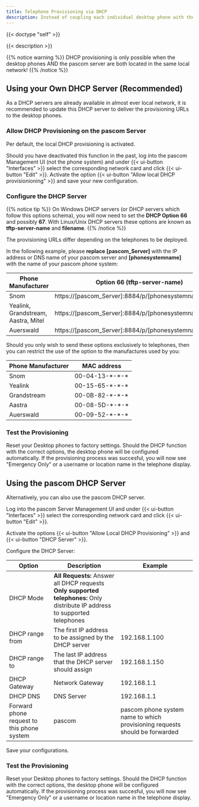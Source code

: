 ```yaml
---
title: Telephone Provisioning via DHCP
description: Instead of coupling each individual desktop phone with the pascom phone system via provisioning URLs, you can also automatically distribute the provisioning URLs via DHCP
---
```

 
{{< doctype "self" >}} 

{{< description >}}

{{% notice warning %}}
DHCP provisioning is only possible when the desktop phones AND the pascom server are both located in the same local network!
{{% /notice %}}

## Using your Own DHCP Server (Recommended)

As a DHCP servers are already available in almost ever local network, it is recommended to update this DHCP server to deliver the provisioning URLs to the desktop phones.

### Allow DHCP Provisioning on the pascom Server

Per default, the local DHCP provisioning is activated. 

Should you have deactivated this function in the past, log into the pascom Management UI (not the phone system) and under {{< ui-button "Interfaces" >}} select the corresponding network card and click {{< ui-button "Edit" >}}. Activate the option {{< ui-button "Allow local DHCP provisionioning" >}} and save your new configuration.

### Configure the DHCP Server
{{% notice tip %}}
On Windows DHCP servers (or DHCP servers which follow this options schema), you will now need to set the **DHCP Option** **66** and possibly **67**. With Linux/Unix DHCP servers these options are known as **tftp-server-name** and **filename**.
{{% /notice  %}}

The provisioning URLs differ depending on the telephones to be deployed.

In the following example, please **replace** **[pascom_Server]** with the IP address or DNS name of your pascom server and **[phonesystemname]** with the name of your pascom phone system:

|Phone Manufacturer|Option 66 (tftp-server-name) |Option 67 (filename) |
|---|---|---|
|Snom|https://[pascom_Server]:8884/p/[phonesystemname]/{mac}||
|Yealink, Grandstream, Aastra, Mitel|https://[pascom_Server]:8884/p/[phonesystemname]/||
|Auerswald|https://[pascom_Server]:8884/p/[phonesystemname]/|\<MACADR\>|

Should you only wish to send these options exclusively to telephones, then you can restrict the use of the option to the manufactures used by you:

|Phone Manufacturer|MAC address|
|---|---|
|Snom|00-04-13-\*-\*-\*|
|Yealink|00-15-65-\*-\*-\*|
|Grandstream|00-0B-82-\*-\*-\*|
|Aastra|00-08-5D-\*-\*-\*|
|Auerswald|00-09-52-\*-\*-\*|

### Test the Provisioning

Reset your Desktop phones to factory settings. Should the DHCP function with the correct options, the desktop phone will be configured automatically. If the provisioning process was succesful, you will now see "Emergency Only" or a username or location name in the telephone display.

## Using the pascom DHCP Server

Alternatively, you can also use the pascom DHCP server. 

Log into the pascom Server Management UI and under {{< ui-button "Interfaces" >}} select the corresponding network card and click {{< ui-button "Edit" >}}.

Activate the options {{< ui-button "Allow Local DHCP Provisioning" >}} and {{< ui-button "DHCP Server" >}}.

Configure the DHCP Server:

|Option|Description|Example|
|---|---|---|
|DHCP Mode|**All Requests:** Answer all DHCP requests<br> **Only supported telephones:** Only distribute IP address to supported telephones||
|DHCP range from|The first IP address to be assigned by the DHCP server |192.168.1.100|
|DHCP range to|The last IP address that the DHCP server should assign|192.168.1.150|
|DHCP Gateway|Network Gateway|192.168.1.1|
|DHCP DNS|DNS Server|192.168.1.1|
|Forward phone request to this phone system|pascom|pascom phone system name to which provisioning requests should be forwarded|

Save your configurations.

### Test the Provisioning

Reset your Desktop phones to factory settings. Should the DHCP function with the correct options, the desktop phone will be configured automatically. If the provisioning process was succesful, you will now see "Emergency Only" or a username or location name in the telephone display.
